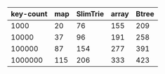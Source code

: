 | key-count | map | SlimTrie | array | Btree |
|-----------|-----|----------|-------|-------|
|      1000 |  20 |       76 |   155 |   209 |
|     10000 |  37 |       96 |   191 |   258 |
|    100000 |  87 |      154 |   277 |   391 |
|   1000000 | 115 |      206 |   333 |   423 |
